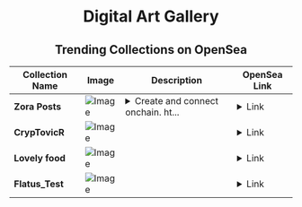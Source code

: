 <div align="center">

# Digital Art Gallery

## Trending Collections on OpenSea

| Collection Name                       | Image                                                                                     | Description                       | OpenSea Link                                                                                          |
|---------------------------------------|-------------------------------------------------------------------------------------------|-----------------------------------|--------------------------------------------------------------------------------------------------------|
| **Zora Posts** | ![Image](https://i.seadn.io/s/raw/files/b86ad927bbf64c49b24a6419912e73d5.jpg?w=500&auto=format?w=200&auto=format) | <details><summary>Create and connect onchain. ht...</summary>Create and connect onchain. https://zora.co</details> | <details><summary>Link</summary>[Zora Posts](https://opensea.io/collection/zora-posts-16514)</details> |
| **CrypTovicR** | ![Image](https://i.seadn.io/s/raw/files/c0153faf9cae2b4e6964d6f42bff7405.jpg?w=500&auto=format?w=200&auto=format) |  | <details><summary>Link</summary>[CrypTovicR](https://opensea.io/collection/cryptovicr)</details> |
| **Lovely food** | ![Image](https://i.seadn.io/s/raw/files/6a1b32739d712608925fc18f5f7d0a07.jpg?w=500&auto=format?w=200&auto=format) |  | <details><summary>Link</summary>[Lovely food](https://opensea.io/collection/lovely-food-3)</details> |
| **Flatus_Test** | ![Image](https://i.seadn.io/s/raw/files/8908e8a6c0a0c2a273618f07e8294794.jpg?w=500&auto=format?w=200&auto=format) |  | <details><summary>Link</summary>[Flatus_Test](https://opensea.io/collection/flatus-test)</details> |

</div>